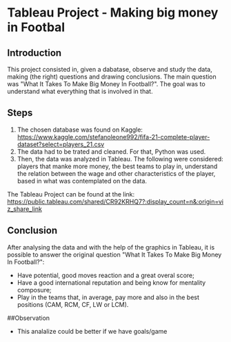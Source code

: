 
# Tableau Project - Making big money in Footbal

## Introduction

This project consisted in, given a dabatase, observe and study the data, making (the right) questions and drawing conclusions. 
The main question was "What It Takes To Make Big Money In Football?". The goal was to understand what everything that is involved in that.

## Steps

1. The chosen database was found on Kaggle: https://www.kaggle.com/stefanoleone992/fifa-21-complete-player-dataset?select=players_21.csv
2. The data had to be trated and cleaned. For that, Python was used.
3. Then, the data was analyzed in Tableau. The following were considered: players that manke more money, the best teams to play in, understand the relation between the wage and other characteristics of the player, based in what was contemplated on the data.

The Tableau Project can be found at the link: https://public.tableau.com/shared/CR92KRHQ7?:display_count=n&:origin=viz_share_link

## Conclusion

After analysing the data and with the help of the graphics in Tableau, it is possible to answer the original question "What It Takes To Make Big Money In Football?":
- Have potential, good moves reaction and a great overal score;
- Have a good international reputation and being know for mentality composure;
- Play in the teams that, in average, pay more and also in the best positions (CAM, RCM, CF, LW or LCM).

##Observation

- This analalize could be better if we have goals/game

